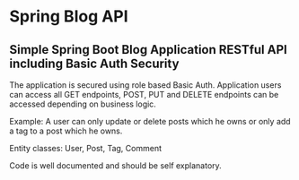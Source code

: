 # Spring Blog API

## Simple Spring Boot Blog Application RESTful API including Basic Auth Security

The application is secured using role based Basic Auth.
Application users can access all GET endpoints, POST, PUT and DELETE endpoints 
can be accessed depending on business logic.

Example: A user can only update or delete posts which he owns 
or only add a tag to a post which he owns.

Entity classes: User, Post, Tag, Comment

Code is well documented and should be self explanatory.
